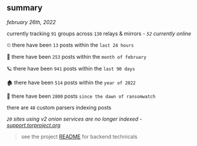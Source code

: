 
## summary
_february 26th, 2022_

currently tracking `91` groups across `130` relays & mirrors - _`52` currently online_

⏲ there have been `13` posts within the `last 24 hours`

🦈 there have been `253` posts within the `month of february`

🪐 there have been `941` posts within the `last 90 days`

🏚 there have been `514` posts within the `year of 2022`

🦕 there have been `2800` posts `since the dawn of ransomwatch`

there are `48` custom parsers indexing posts

_`20` sites using v2 onion services are no longer indexed - [support.torproject.org](https://support.torproject.org/onionservices/v2-deprecation/)_

> see the project [README](https://github.com/thetanz/ransomwatch#ransomwatch--) for backend technicals
